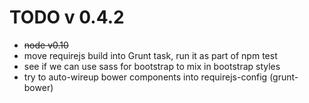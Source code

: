 # TODO v 0.4.2

* ~~node v0.10~~
* move requirejs build into Grunt task, run it as part of npm test 
* see if we can use sass for bootstrap to mix in bootstrap styles
* try to auto-wireup bower components into requirejs-config  (grunt-bower) 